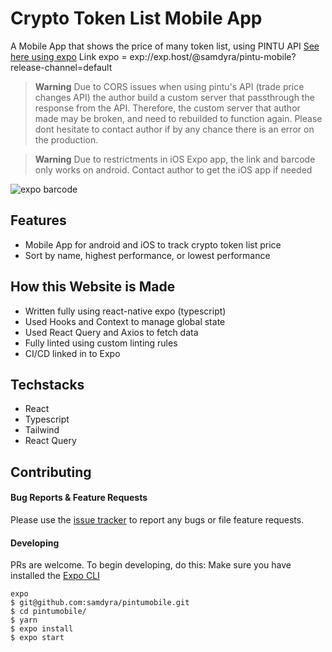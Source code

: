 # Crypto Token List Mobile App

A Mobile App that shows the price of many token list, using PINTU API [See here using expo](exp://exp.host/@samdyra/pintu-mobile?release-channel=default)
Link expo = exp://exp.host/@samdyra/pintu-mobile?release-channel=default

> **Warning**
> Due to CORS issues when using pintu's API (trade price changes API) the author 
> build a custom server that passthrough the response from the API. 
> Therefore, the custom server that author made may be broken, and need to rebuilded to function again.
> Please dont hesitate to contact author if by any chance there is an error on the production.

> **Warning**
> Due to restrictments in iOS Expo app, the link and barcode only works on android. Contact author to get the iOS app if needed

![expo barcode](https://qr.expo.dev/expo-go?owner=samdyra&slug=pintu-mobile&releaseChannel=default&host=exp.host)

## Features

- Mobile App for android and iOS to track crypto token list price
- Sort by name, highest performance, or lowest performance

## How this Website is Made
- Written fully using react-native expo (typescript)
- Used Hooks and Context to manage global state
- Used React Query and Axios to fetch data
- Fully linted using custom linting rules
- CI/CD linked in to Expo

## Techstacks
- React
- Typescript
- Tailwind
- React Query

## Contributing

#### Bug Reports & Feature Requests

Please use the [issue tracker](https://github.com/samdyra/pintumobile/issues) to report any bugs or file feature requests.

#### Developing

PRs are welcome. To begin developing, do this:
Make sure you have installed the [Expo CLI](https://docs.expo.dev/get-started/installation/)

```
expo
$ git@github.com:samdyra/pintumobile.git
$ cd pintumobile/
$ yarn
$ expo install
$ expo start

```
